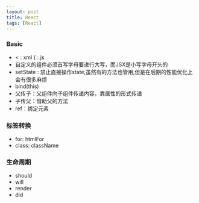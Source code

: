 ```yaml
---
layout: post
title: React
tags: [React]
---
```


### Basic ###
- < : xml   { : js
- 自定义的组件必须首写字母要进行大写，而JSX是小写字母开头的
- setState : 禁止直接操作state,虽然有的方法也管用,但是在后期的性能优化上会有很多麻烦
- bind(this)
- 父传子：父组件向子组件传递内容，靠属性的形式传递
- 子传父：借助父的方法
- ref：绑定元素
### 标签转换 ###
- for: htmlFor
- class: className
### 生命周期 ###
- should
- will
- render
- did